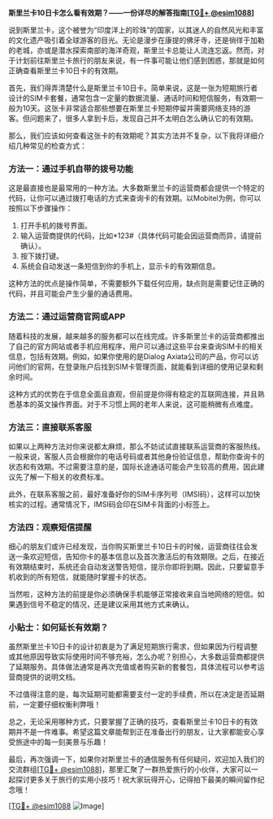 **斯里兰卡10日卡怎么看有效期？——一份详尽的解答指南[[TG💪+ @esim1088](https://t.me/s/esim1088)]**

说到斯里兰卡，这个被誉为“印度洋上的珍珠”的国家，以其迷人的自然风光和丰富的文化遗产吸引着全球游客的目光。无论是漫步在康提的佛牙寺，还是徜徉于加勒的老城，亦或是潜水探索南部的海洋奇观，斯里兰卡总能让人流连忘返。然而，对于计划前往斯里兰卡旅行的朋友来说，有一件事可能让他们感到困惑，那就是如何正确查看斯里兰卡10日卡的有效期。

首先，我们得弄清楚什么是斯里兰卡10日卡。简单来说，这是一张为短期旅行者设计的SIM卡套餐，通常包含一定量的数据流量、通话时间和短信服务，有效期一般为10天。这张卡非常适合那些想要在斯里兰卡短期停留并需要网络支持的游客。但问题来了，很多人拿到卡后，发现自己并不太明白怎么确认它的有效期。

那么，我们应该如何查看这张卡的有效期呢？其实方法并不复杂，以下我将详细介绍几种常见的检查方式：

### 方法一：通过手机自带的拨号功能

这是最直接也是最常用的一种方法。大多数斯里兰卡的运营商都会提供一个特定的代码，让你可以通过拨打电话的方式来查询卡的有效期。以Mobitel为例，你可以按照以下步骤操作：

1. 打开手机的拨号界面。
2. 输入运营商提供的代码，比如*123#（具体代码可能会因运营商而异，请提前确认）。
3. 按下拨打键。
4. 系统会自动发送一条短信到你的手机上，显示卡的有效期信息。

这种方法的优点是操作简单，不需要额外下载任何应用，缺点则是需要记住正确的代码，并且可能会产生少量的通话费用。

### 方法二：通过运营商官网或APP

随着科技的发展，越来越多的服务都可以在线完成。许多斯里兰卡的运营商都推出了自己的官方网站或者手机应用程序，用户可以通过这些平台来查询SIM卡的相关信息，包括有效期。例如，如果你使用的是Dialog Axiata公司的产品，你可以访问他们的官网，在登录账户后找到SIM卡管理页面，就能看到详细的使用记录和剩余时间。

这种方式的优势在于信息全面且直观，但前提是你得有稳定的互联网连接，并且熟悉基本的英文操作界面。对于不习惯上网的老年人来说，这可能稍微有点难度。

### 方法三：直接联系客服

如果以上两种方法对你来说都太麻烦，那么不妨试试直接联系运营商的客服热线。一般来说，客服人员会根据你的电话号码或者其他身份验证信息，帮助你查询卡的状态和有效期。不过需要注意的是，国际长途通话可能会产生较高的费用，因此建议先了解一下相关的收费标准。

此外，在联系客服之前，最好准备好你的SIM卡序列号（IMSI码），这样可以加快核实的过程。通常情况下，IMSI码会印在SIM卡背面的小标签上。

### 方法四：观察短信提醒

细心的朋友们或许已经发现，当你购买斯里兰卡10日卡的时候，运营商往往会发送一条欢迎短信，告知你卡的基本信息以及首次激活后的有效期限。之后，在接近有效期结束时，系统还会自动发送警告短信，提示你即将到期。因此，只要留意手机收到的所有短信，就能随时掌握卡的状态。

当然啦，这种方法的前提是你必须确保手机能够正常接收来自当地网络的短信。如果遇到信号不稳定的情况，还是建议采用其他方式来确认。

### 小贴士：如何延长有效期？

虽然斯里兰卡10日卡的设计初衷是为了满足短期旅行需求，但如果因为行程调整或其他原因导致实际使用时间不够充裕，怎么办呢？别担心，大多数运营商都提供了延期服务。具体做法通常是再次充值或者购买新的套餐包，具体流程可以参考运营商提供的说明文档。

不过值得注意的是，每次延期可能都需要支付一定的手续费，所以在决定是否延期前，一定要仔细权衡利弊哦！

总之，无论采用哪种方式，只要掌握了正确的技巧，查看斯里兰卡10日卡的有效期并不是一件难事。希望这篇文章能帮到正在准备出行的朋友，让大家都能安心享受旅途中的每一刻美景与乐趣！

最后，再次强调一下，如果你对斯里兰卡的通信服务有任何疑问，欢迎加入我们的交流群组[[TG💪+ @esim1088](https://t.me/s/esim1088)]，那里汇聚了一群热爱旅行的小伙伴，大家可以一起探讨更多关于旅行的实用小技巧！祝大家玩得开心，记得拍下最美的瞬间留作纪念哦！

[[TG💪+ @esim1088](https://t.me/s/esim1088) ![Image](https://i.postimg.cc/4NQfJmqS/Snipaste-2025-05-13-00-14-12.png)]